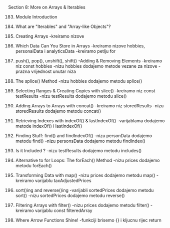 Section 8: More on Arrays & Iterables

183. Module Introduction


184. What are "Iterables" and "Array-like Objects"?


185. Creating Arrays
-kreiramo nizove


186. Which Data Can You Store in Arrays
-kreiramo nizove hobbies, personalData i analyticsData
-kreiramo petlju for


187. push(), pop(), unshift(), shift() -Adding & Removing Elements
-kreiramo niz const hobbies
-nizu hobbies dodajemo metode vezane za nizove
-prazna vrijednost unutar niza


188. The splice() Method
-nizu hobbies dodajemo metodu splice()


189. Selecting Ranges & Creating Copies with slice()
-kreiramo niz const testResults
-nizu testResults dodajemo metodu slice()


190. Adding Arrays to Arrays with concat()
-kreiramo niz storedResults
-nizu storedResults dodajemo metodu concat()


191. Retrieving Indexes with indexOf() & lastIndexOf()
-varijablama dodajemo metode indexOf() i lastIndexOf()


192. Finding Stuff: find() and findIndexOf()
-nizu personData dodajemo metodu find()
-nizu personsData dodajemo metodu findIndex()


193. Is it Included ?
-nizu testResults dodajemo metodu includes()


194. Alternative to for Loops: The forEach() Method
-nizu prices dodajemo metodu forEach()


195. Transforming Data with map()
-nizu prices dodajemo metodu map()
-kreiramo varijablu taxAdjustedPrices


196. sort()ing and reverse()ing
-varijabli sortedPrices dodajemo metodu sort()
-nizu sortedPrices dodajemo metodu reverse()


197. Filtering Arrays with filter()
-nizu prices dodajemo metodu filter()
-kreiramo varijablu const filteredArray


198. Where Arrow Functions Shine!
-funkciji brisemo {} i kljucnu rijec return
